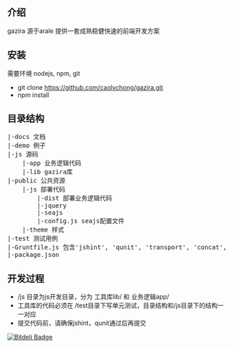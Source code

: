 ## 介绍
gazira 源于arale 提供一套成熟稳健快速的前端开发方案

## 安装
需要环境 nodejs, npm, git
* git clone https://github.com/caolvchong/gazira.git
* npm install

## 目录结构
<pre>
|-docs 文档
|-demo 例子
|-js 源码
    |-app 业务逻辑代码
    |-lib gazira库
|-public 公共资源
    |-js 部署代码
        |-dist 部署业务逻辑代码
        |-jquery
        |-seajs
        |-config.js seajs配置文件
    |-theme 样式
|-test 测试用例
|-Gruntfile.js 包含'jshint', 'qunit', 'transport', 'concat', 'uglify', 'clean', 'watch'等任务
|-package.json
</pre>

## 开发过程
* /js 目录为js开发目录，分为 工具库lib/ 和 业务逻辑app/
* 工具库的代码必须在 /test目录下写单元测试，目录结构和/js目录下的结构一一对应
* 提交代码前，请确保jshint，qunit通过后再提交

[![Bitdeli Badge](https://d2weczhvl823v0.cloudfront.net/caolvchong/gazira/trend.png)](https://bitdeli.com/free "Bitdeli Badge")

